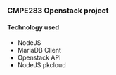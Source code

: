 ### CMPE283 Openstack project

#### Technology used
* NodeJS
* MariaDB Client
* Openstack API
* NodeJS pkcloud
